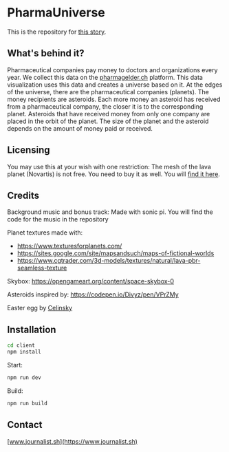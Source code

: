 # PharmaUniverse
This is the repository for [this story](https://journalist.sh/pharmauniverse/).

## What's behind it?
Pharmaceutical companies pay money to doctors and organizations every year. We collect this data on the [pharmagelder.ch](https://www.pharmagelder.ch) platform. This data visualization uses this data and creates a universe based on it. At the edges of the universe, there are the pharmaceutical companies (planets). The money recipients are asteroids. Each more money an asteroid has received from a pharmaceutical company, the closer it is to the corresponding planet. Asteroids that have received money from only one company are placed in the orbit of the planet. The size of the planet and the asteroid depends on the amount of money paid or received.

## Licensing
You may use this at your wish with one restriction: The mesh of the lava planet (Novartis) is not free. You need to buy it as well. You will [find it here](https://www.cgtrader.com/3d-models/textures/natural/lava-pbr-seamless-texture).

## Credits
Background music and bonus track: Made with sonic pi. You will find the code for the music in the repository

Planet textures made with:
* https://www.texturesforplanets.com/
* https://sites.google.com/site/mapsandsuch/maps-of-fictional-worlds
* https://www.cgtrader.com/3d-models/textures/natural/lava-pbr-seamless-texture

Skybox: https://opengameart.org/content/space-skybox-0

Asteroids inspired by: https://codepen.io/Divyz/pen/VPrZMy

Easter egg by [Celinsky](https://sketchfab.com/Cellinsky)

## Installation
```bash
cd client
npm install
```

Start:
```bash
npm run dev
```

Build:
```bash
npm run build
```

## Contact
[www.journalist.sh](https://www.journalist.sh)